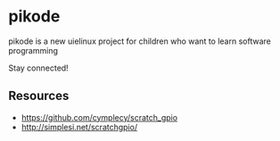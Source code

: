 pikode
======
pikode is a new uielinux project for children who want to learn software programming

Stay connected!


Resources
---
* https://github.com/cymplecy/scratch_gpio
* http://simplesi.net/scratchgpio/

